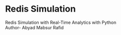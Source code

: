 # Redis Simulation
Redis Simulation with Real-Time Analytics with Python
<br>
Author- Abyad Mabsur Rafid
